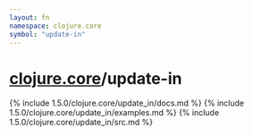```yaml
---
layout: fn
namespace: clojure.core
symbol: "update-in"
---
```


# [clojure.core](../)/update-in

{% include 1.5.0/clojure.core/update_in/docs.md %}
{% include 1.5.0/clojure.core/update_in/examples.md %}
{% include 1.5.0/clojure.core/update_in/src.md %}

